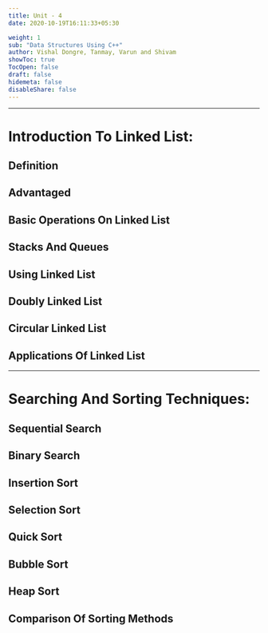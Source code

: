 ```yaml
---
title: Unit - 4
date: 2020-10-19T16:11:33+05:30

weight: 1
sub: "Data Structures Using C++"
author: Vishal Dongre, Tanmay, Varun and Shivam
showToc: true
TocOpen: false
draft: false
hidemeta: false
disableShare: false
---
```


---

# Introduction To Linked List:

## Definition

## Advantaged

## Basic Operations On Linked List

## Stacks And Queues

## Using Linked List

## Doubly Linked List

## Circular Linked List

## Applications Of Linked List

---

# Searching And Sorting Techniques:

## Sequential Search

## Binary Search

## Insertion Sort

## Selection Sort

## Quick Sort

## Bubble Sort

## Heap Sort

## Comparison Of Sorting Methods
